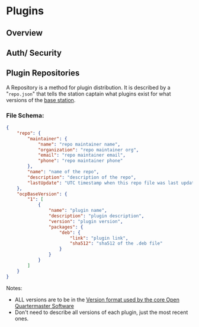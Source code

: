 # Plugins

## Overview

## Auth/ Security

## Plugin Repositories

A Repository is a method for plugin distribution. It is described by a "`repo.json`" that tells the station captain what plugins exist for what versions of the [base station](../oqm-core-base-station).

### File Schema:

```json
{
	"repo": {
		"maintainer": {
			"name": "repo maintainer name",
			"organization": "repo maintainer org",
			"email": "repo maintainer email",
			"phone": "repo maintainer phone"
		},
		"name": "name of the repo",
		"description": "description of the repo",
		"lastUpdate": "UTC timestamp when this repo file was last updated."
	},
	"ocpBaseVersion": {
		"1": [
			{
				"name": "plugin name",
				"description": "plugin description",
				"version": "plugin version",
				"packages": {
					"deb": {
						"link": "plugin link",
						"sha512": "sha512 of the .deb file"
					}
				}
			}
		]
	}
}
```

Notes:
- ALL versions are to be in
  the [Version format used by the core Open Quartermaster Software](Versioning_Branching_Tagging.md#versioning)
- Don't need to describe all versions of each plugin, just the most recent ones.
